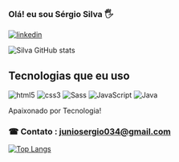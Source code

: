 ### Olá! eu sou Sérgio Silva 🖐

[![linkedin](https://img.shields.io/badge/LinkedIn-0077B5?style=for-the-badge&logo=linkedin&logoColor=white)](https://www.linkedin.com/in/sergio-silva-6928a4236/)

![Silva GitHub stats](https://github-readme-stats.vercel.app/api?username=Sergio-jr-silva&show_icons=true&theme=merko)


## Tecnologias que eu uso

<div style="display: inline-block">
  <img src="https://img.shields.io/badge/HTML5-E34F26?style=for-the-badge&logo=html5&logoColor=white" alt="html5"/>
  
  <img src="https://img.shields.io/badge/CSS3-1572B6?style=for-the-badge&logo=css3&logoColor=white" alt="css3"/>
  
  <img src="https://img.shields.io/badge/Sass-CC6699?style=for-the-badge&logo=sass&logoColor=white" alt="Sass"/>
  
  <img src="https://img.shields.io/badge/JavaScript-F7DF1E?style=for-the-badge&logo=javascript&logoColor=black" alt="JavaScript"/>
  
   <img src="https://img.shields.io/badge/Java-ED8B00?style=for-the-badge&logo=java&logoColor=white" alt="Java"/>
  
  </div>
  
 Apaixonado por Tecnologia!
 
 ### ☎ Contato : juniosergio034@gmail.com
 
 [![Top Langs](https://github-readme-stats.vercel.app/api/top-langs/?username=Sergio-jr-silva&layout=compact)](https://github.com/anuraghazra/github-readme-stats)
